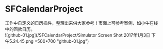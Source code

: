 # SFCalendarProject
工作中自定义的日历插件，整理出来供大家参考！市面上可参考案例，如小牛在线中的回款日历。<br/>
![github-01.jpg](/SFCalendarProject/Simulator Screen Shot 2017年1月3日 下午5.24.45.png =500*700
 "github-01.jpg")
